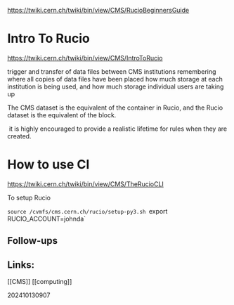 https://twiki.cern.ch/twiki/bin/view/CMS/RucioBeginnersGuide

# Intro To Rucio
https://twiki.cern.ch/twiki/bin/view/CMS/IntroToRucio

trigger and transfer of data files between CMS institutions
remembering where all copies of data files have been placed
how much storage at each institution is being used, and 
how much storage individual users are taking up

The CMS dataset is the equivalent of the container in Rucio, and the Rucio dataset is the equivalent of the block.


 it is highly encouraged to provide a realistic lifetime for rules when they are created.

# How to use CI
https://twiki.cern.ch/twiki/bin/view/CMS/TheRucioCLI

To setup Rucio

`source /cvmfs/cms.cern.ch/rucio/setup-py3.sh
`export RUCIO_ACCOUNT=johnda`



## Follow-ups


## Links: 
[[CMS]]
[[computing]]




202410130907
